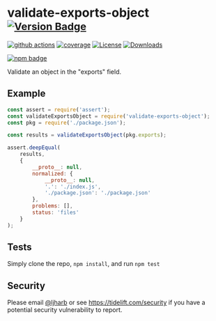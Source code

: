 # validate-exports-object <sup>[![Version Badge][npm-version-svg]][package-url]</sup>

[![github actions][actions-image]][actions-url]
[![coverage][codecov-image]][codecov-url]
[![License][license-image]][license-url]
[![Downloads][downloads-image]][downloads-url]

[![npm badge][npm-badge-png]][package-url]

Validate an object in the "exports" field.

## Example

```js
const assert = require('assert');
const validateExportsObject = require('validate-exports-object');
const pkg = require('./package.json');

const results = validateExportsObject(pkg.exports);

assert.deepEqual(
    results,
    {
        __proto__: null,
        normalized: {
            __proto__: null,
            '.': './index.js',
            './package.json': './package.json'
        },
        problems: [],
        status: 'files'
    }
);
```

## Tests
Simply clone the repo, `npm install`, and run `npm test`

## Security

Please email [@ljharb](https://github.com/ljharb) or see https://tidelift.com/security if you have a potential security vulnerability to report.

[package-url]: https://npmjs.org/package/validate-exports-object
[npm-version-svg]: https://versionbadg.es/ljharb/validate-exports-object.svg
[deps-svg]: https://david-dm.org/ljharb/validate-exports-object.svg
[deps-url]: https://david-dm.org/ljharb/validate-exports-object
[dev-deps-svg]: https://david-dm.org/ljharb/validate-exports-object/dev-status.svg
[dev-deps-url]: https://david-dm.org/ljharb/validate-exports-object#info=devDependencies
[npm-badge-png]: https://nodei.co/npm/validate-exports-object.png?downloads=true&stars=true
[license-image]: https://img.shields.io/npm/l/validate-exports-object.svg
[license-url]: LICENSE
[downloads-image]: https://img.shields.io/npm/dm/validate-exports-object.svg
[downloads-url]: https://npm-stat.com/charts.html?package=validate-exports-object
[codecov-image]: https://codecov.io/gh/ljharb/validate-exports-object/branch/main/graphs/badge.svg
[codecov-url]: https://app.codecov.io/gh/ljharb/validate-exports-object/
[actions-image]: https://img.shields.io/endpoint?url=https://github-actions-badge-u3jn4tfpocch.runkit.sh/ljharb/validate-exports-object
[actions-url]: https://github.com/ljharb/validate-exports-object/actions
